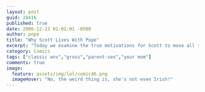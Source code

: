 ```yaml
---
layout: post
guid: 28416
published: true
date: 2006-12-23 01:01:01 -0500
author: pope
title: "Why Scott Lives With Pope"
excerpt: "Today we examine the true motivations for Scott to move all the way to Boston to live with Pope. Is it the bond of friendship? Is it because he\'s on the run from meth dealers? Is it true love? Only one way to find out. Personally, my money\'s on the gay thing."
category: Comics
tags: ["classic wnv","gross","parent-sex","your mom"]
comments: true 
image:
  feature: assets/img/lol/comic46.png
  imageHover: "No, the weird thing is, she's not even Irish!"
---
```


